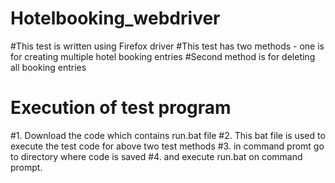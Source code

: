 # Hotelbooking_webdriver
#This test is written using Firefox driver
#This test has two methods - one is for creating multiple hotel booking entries
#Second method is for deleting all booking entries
# Execution of test program
#1. Download the code which contains run.bat file
#2. This bat file is used to execute the test code for above two test methods
#3. in command promt go to directory where code is saved 
#4. and execute run.bat on command prompt.
